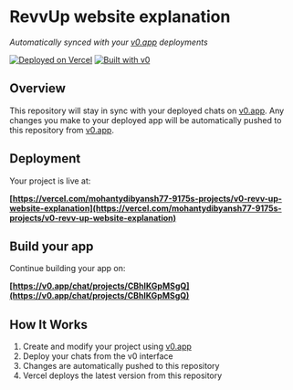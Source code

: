 # RevvUp website explanation

*Automatically synced with your [v0.app](https://v0.app) deployments*

[![Deployed on Vercel](https://img.shields.io/badge/Deployed%20on-Vercel-black?style=for-the-badge&logo=vercel)](https://vercel.com/mohantydibyansh77-9175s-projects/v0-revv-up-website-explanation)
[![Built with v0](https://img.shields.io/badge/Built%20with-v0.app-black?style=for-the-badge)](https://v0.app/chat/projects/CBhlKGpMSgQ)

## Overview

This repository will stay in sync with your deployed chats on [v0.app](https://v0.app).
Any changes you make to your deployed app will be automatically pushed to this repository from [v0.app](https://v0.app).

## Deployment

Your project is live at:

**[https://vercel.com/mohantydibyansh77-9175s-projects/v0-revv-up-website-explanation](https://vercel.com/mohantydibyansh77-9175s-projects/v0-revv-up-website-explanation)**

## Build your app

Continue building your app on:

**[https://v0.app/chat/projects/CBhlKGpMSgQ](https://v0.app/chat/projects/CBhlKGpMSgQ)**

## How It Works

1. Create and modify your project using [v0.app](https://v0.app)
2. Deploy your chats from the v0 interface
3. Changes are automatically pushed to this repository
4. Vercel deploys the latest version from this repository
